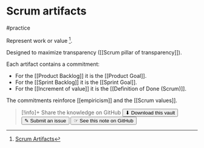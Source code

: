 # Scrum artifacts
#practice 

Represent work or value [^1].

Designed to maximize transparency ([[Scrum pillar of transparency]]).

Each artifact contains a commitment:

- For the [[Product Backlog]] it is the [[Product Goal]].
- For the [[Sprint Backlog]] it is the [[Sprint Goal]].
- For the [[Increment of value]] it is the [[Definition of Done (Scrum)]].

The commitments reinforce [[empiricism]] and the [[Scrum values]].

[^1]: [Scrum Artifacts](https://scrumguides.org/scrum-guide.html#scrum-artifacts)


> [!info]+ Share the knowledge on GitHub
> [<button>⬇ Download this vault</button>](https://github.com/mauvera94/Agile-Multiverse) [<button> ✎ Submit an issue</button>](https://github.com/mauvera94/Agile-Multiverse/issues) [<button> ☞ See this note on GitHub</button>](<https://github.com/mauvera94/Agile-Multiverse/blob/main/Agile_Multiverse/Scrum artifacts.md>)